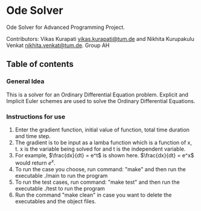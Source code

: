 # Ode Solver

Ode Solver for Advanced Programming Project.

Contributors: Vikas Kurapati <vikas.kurapati@tum.de> and Nikhita Kurupakulu Venkat <nikhita.venkat@tum.de>. Group AH
 
 ## Table of contents

 ### General Idea
 This is a solver for an Ordinary Differential Equation problem. Explicit and Implicit Euler schemes are used to solve the Ordinary Differential Equations. 

 ### Instructions for use
 1. Enter the gradient function, initial value of function, total time duration and time step.
 2. The gradient is to be input as a lamba function which is a function of x, t. x is the variable being solved for and t is the independent variable.
 3. For example, $`\frac{dx}{dt} = e^t`$ is shown here. $`\frac{dx}{dt} = e^x`$ would return $`e^x`$.
 4. To run the case you choose, run command: "make" and then run the executable ./main to run the program
 5. To run the test cases, run command: "make test" and then run the executable ./test to run the program
 6. Run the command "make clean" in case you want to delete the executables and the object files.